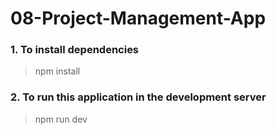 # 08-Project-Management-App

### 1. To install dependencies
> npm install

### 2. To run this application in the development server
> npm run dev
